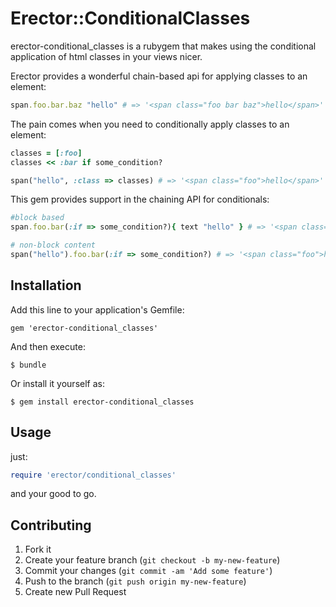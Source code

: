 # Erector::ConditionalClasses

erector-conditional_classes is a rubygem that makes using the conditional
application of html classes in your views nicer.  

Erector provides a wonderful chain-based api for applying classes to an element:

```ruby
span.foo.bar.baz "hello" # => '<span class="foo bar baz">hello</span>'
```

The pain comes when you need to conditionally apply classes to an element:

```ruby
classes = [:foo]
classes << :bar if some_condition?

span("hello", :class => classes) # => '<span class="foo">hello</span>'
```

This gem provides support in the chaining API for conditionals:

```ruby
#block based
span.foo.bar(:if => some_condition?){ text "hello" } # => '<span class="foo">hello</span>'

# non-block content
span("hello").foo.bar(:if => some_condition?) # => '<span class="foo">hello</span>'
```

## Installation

Add this line to your application's Gemfile:

    gem 'erector-conditional_classes'

And then execute:

    $ bundle

Or install it yourself as:

    $ gem install erector-conditional_classes

## Usage

just:

```ruby
require 'erector/conditional_classes'
```

and your good to go.

## Contributing

1. Fork it
2. Create your feature branch (`git checkout -b my-new-feature`)
3. Commit your changes (`git commit -am 'Add some feature'`)
4. Push to the branch (`git push origin my-new-feature`)
5. Create new Pull Request
